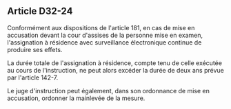 Article D32-24
----
Conformément aux dispositions de l'article 181, en cas de mise en accusation
devant la cour d'assises de la personne mise en examen, l'assignation à
résidence avec surveillance électronique continue de produire ses effets.

La durée totale de l'assignation à résidence, compte tenu de celle exécutée au
cours de l'instruction, ne peut alors excéder la durée de deux ans prévue par
l'article 142-7.

Le juge d'instruction peut également, dans son ordonnance de mise en accusation,
ordonner la mainlevée de la mesure.
